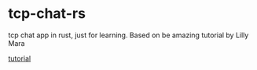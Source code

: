 # tcp-chat-rs
tcp chat app in rust, just for learning. Based on be amazing tutorial by Lilly Mara 

[tutorial](https://www.youtube.com/watch?v=4DqP57BHaXI)
